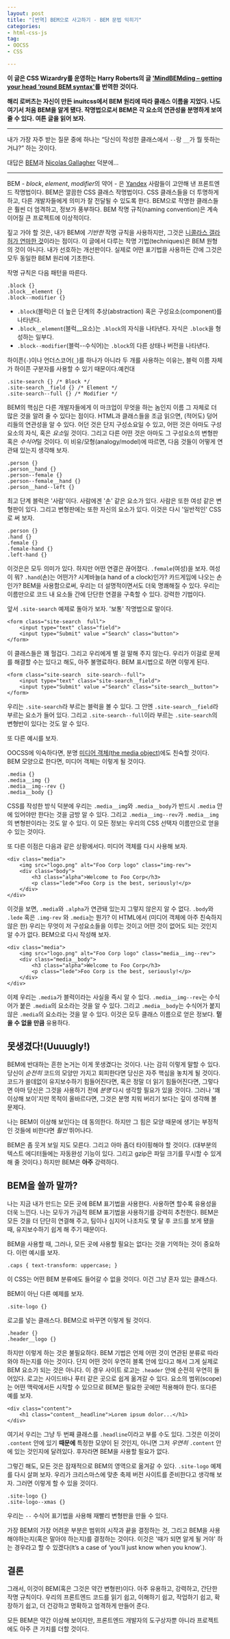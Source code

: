 ```yaml
---
layout: post
title: "[번역] BEM으로 사고하기 - BEM 문법 익히기"
categories:
- html-css-js
tag:
- OOCSS
- CSS

---
```


**이 글은 CSS Wizardry를 운영하는 Harry Roberts의 글 ['MindBEMding – getting your head ’round BEM syntax'](http://csswizardry.com/2013/01/mindbemding-getting-your-head-round-bem-syntax/)를 번역한 것이다.**

**해리 로버츠는 자신이 만든 inuitcss에서 BEM 원리에 따라 클래스 이름을 지었다. 나도 여기서 처음 BEM을 알게 됐다. 작명법으로서 BEM은 각 요소의 연관성을 분명하게 보여 줄 수 있다. 여튼 글을 읽어 보자.**

---

내가 가장 자주 받는 질문 중에 하나는 <q>당신이 작성한 클래스에서 `--`랑 `__`가 뭘 뜻하는 거냐?</q> 하는 것이다.

대답은 [BEM](http://bem.info)과 [Nicolas Gallagher](http://twitter.com/necolas) 덕분에…

---

BEM - <i>block</i>, <i>element</i>, <i>modifier</i>의 약어 - 은 [Yandex](http://yandex.ru) 사람들이 고안해 낸 프론트엔드 작명법이다. BEM은 깔끔한 CSS 클래스 작명법이다. CSS 클래스들을 더 투명하게 하고, 다른 개발자들에게 의미가 잘 전달될 수 있도록 한다. BEM으로 작명한 클래스들은 훨씬 더 엄격하고, 정보가 풍부하다. BEM 작명 규칙(naming convention)은 계속 이어질 큰 프로젝트에 이상적이다. 

짚고 가야 할 것은, 내가 BEM에 _기반한_ 작명 규칙을 사용하지만, 그것은 [니콜라스 갤라허가 연마한 것](http://nicolasgallagher.com/about-html-semantics-front-end-architecture/)이라는 점이다.
이 글에서 다루는 작명 기법(techniques)은 BEM 원형의 것이 아니다. 내가 선호하는 개선판이다. 실제로 어떤 표기법을 사용하든 간에 그것은 모두 동일한 BEM 원리에 기초한다.

작명 규칙은 다음 패턴을 따른다.

    .block {}
    .block__element {}
    .block--modifier {}

* `.block`(블럭)은 더 높은 단계의 추상(abstraction) 혹은 구성요소(component)를 나타낸다.
* `.block__element`(블럭__요소)는 `.block`의 자식을 나타낸다. 자식은 `.block`을 형성하는 일부다.
* `.block--modifier`(블럭--수식어)는 `.block`의 다른 상태나 버전을 나타낸다.

하이픈(`-`)이나 언더스코어(`_`)를 하나가 아니라 두 개를 사용하는 이유는, 블럭 이름 자체가 
하이픈 구분자를 사용할 수 있기 때문이다.예컨대

	.site-search {} /* Block */
	.site-search__field {} /* Element */
	.site-search--full {} /* Modifier */

BEM의 핵심은 다른 개발자들에게 이 마크업이 무엇을 하는 놈인지 이름 그 자체로 더 많은 것을 알려 줄 수 있다는 점이다.
HTML과 클래스들을 조금 읽으면, (적어도) 덩어리들의 연관성을 알 수 있다. 어던 것은 단지 구성소요일 수 있고, 어떤 것은 아마도 구성요소의 자식, 혹은 <i>요소</i>일 것이다. 그리고 다른 어떤 것은 아마도 그 구성요소의 변형판 혹은 <i>수식어</i>일 것이다. 
이 비유/모형(analogy/model)에 따르면, 다음 것들이 어떻게 연관돼 있는지 생각해 보자. 

    .person {}
    .person__hand {}
    .person--female {}
    .person--female__hand {}
    .person__hand--left {}

최고 단계 블럭은 '사람'이다. 사람에겐 '손' 같은 요소가 있다. 
사람은 또한 여성 같은 변형판이 있다. 그리고 변형판에는 또한 자신의 요소가 있다.
이것은 다시 '일반적인' CSS로 써 보자.

    .person {}
    .hand {}
    .female {}
    .female-hand {}
    .left-hand {}

이것은은 모두 의미가 있다. 하지만 어떤 연결은 끊어졌다. `.female`(여성)을 보자.
여성이 뭐? `.hand`(손)는 어떤가? 시계바늘(a hand of a clock)인가? 카드게임에 나오는 손인가? 
BEM을 사용함으로써, 우리는 더 설명적이면서도 더욱 명쾌해질 수 있다. 
우리는 이름만으로 코드 내 요소들 간에 단단한 연결을 구축할 수 있다. 강력한 기법이다.

앞서 `.site-search` 예제로 돌아가 보자. '보통' 작명법으로 말이다.

    <form class="site-search  full">
        <input type="text" class="field">
        <input type="Submit" value ="Search" class="button">
    </form>

이 클래스들은 꽤 헐겁다. 그리고 우리에게 별 걸 말해 주지 않는다. 우리가 이걸로 문제를 해결할 
수는 있다고 해도, 아주 불명료하다. BEM 표시법으로 하면 이렇게 된다.

    <form class="site-search  site-search--full">
        <input type="text" class="site-search__field">
        <input type="Submit" value ="Search" class="site-search__button">
    </form>

우리는 `.site-search`라 부르는 블럭을 볼 수 있다. 그 안엔 `.site-search__field`라 부르는 요소가 들어 있다.
그리고 `.site-search--full`이라 부르는 `.site-search`의 변형반이 있다는 것도 알 수 있다.

또 다른 예시를 보자.

OOCSS에 익숙하다면, 분명 [미디어 객체(the media object)](http://stubbornella.org/content/2010/06/25/the-media-object-saves-hundreds-of-lines-of-code)에도
친숙할 것이다. BEM 모양으로 한다면, 미디어 객체는 이렇게 될 것이다.

    .media {}
    .media__img {}
    .media__img--rev {}
    .media__body {}

CSS를 작성한 방식 덕분에 우리는 `.media__img`와 `.media__body`가 반드시 `.media` 안에 있어야만 한다는 것을 금방 알 수 있다.
그리고 `.media__img--rev`가 `.media__img`의 변형판이라는 것도 알 수 있다. 이 모든 정보는 우리의 CSS 선택자 이름만으로 
얻을 수 있는 것이다.

또 다른 이점은 다음과 같은 상황에서다. 미디어 객체를 다시 사용해 보자.

    <div class="media">
        <img src="logo.png" alt="Foo Corp logo" class="img-rev">
        <div class="body">
            <h3 class="alpha">Welcome to Foo Corp</h3>
            <p class="lede">Foo Corp is the best, seriously!</p>
        </div>
    </div>

이것을 보면, `.media`와 `.alpha`가 연관돼 있는지 그렇지 않은지 알 수 없다. `.body`와 `.lede` 혹은 `.img-rev`
와 `.media`는 뭔가? 이 HTML에서 (미디어 객체에 아주 친숙하지 않은 한) 우리는 무엇이 저 구성요소들을 
이루는 것이고 어떤 것이 없어도 되는 것인지 알 수가 없다.
BEM으로 다시 작성해 보자.

    <div class="media">
        <img src="logo.png" alt="Foo Corp logo" class="media__img--rev">
        <div class="media__body">
            <h3 class="alpha">Welcome to Foo Corp</h3>
            <p class="lede">Foo Corp is the best, seriously!</p>
        </div>
    </div>

이제 우리는 `.media`가 블럭이라는 사실을 즉시 알 수 있다. `.media__img--rev`는 
수식어가 붙은 `.media`의 요소라는 것을 알 수 있다. 그리고 `.media__body`는 수식어가 
붙지 않은 `.media`의 요소라는 것을 알 수 있다. 이것은 모두 클래스 이름으로 얻은 정보다.
**믿을 수 없을 만큼** 유용하다. 

## 못생겼다!(Uuuugly!)

BEM에 반대하는 흔한 논거는 이게 못생겼다는 것이다. 나는 감히 이렇게 말할 수 있다.
당신이 _순전히_ 코드의 모양만 가지고 회피한다면 당신은 자주 핵심을 놓치게 될 것이다.
코드가 쓸데없이 유지보수하기 힘들어진다면, 혹은 정말 더 읽기 힘들어진다면, 그렇다면 
아마 당신은 그것을 사용하기 전에 _분명_ 다시 생각할 필요가 있을 것이다. 그러나 '꽤
이상해 보이'지만 목적이 올바르다면, 그것은 분명 치워 버리기 보다는 깊이 생각해 볼 문제다.

나는 BEM이 이상해 보인다는 데 동의한다. 하지만 그 힘은 모양 때문에 생기는 부정적인 
것들에 비한다면 _훨씬_ 뛰어나다.

BEM은 좀 웃겨 보일 지도 모른다. 그리고 아마 좀더 타이핑해야 할 것이다. (대부분의 텍스트 
에디터들에는 자동완성 기능이 있다. 그리고 gzip은 파일 크기를 무시할 수 있게 해 줄 것이다.)
하지만 BEM은 **아주** 강력하다.

## BEM을 쓸까 말까?

나는 지금 내가 만드는 모든 곳에 BEM 표기법을 사용한다. 사용하면 할수록 유용성을 
더욱 느낀다. 나는 모두가 가급적 BEM 표기법을 사용하기를 강력히 추천한다. BEM은 
모든 것을 더 단단히 연결해 주고, 팀이나 심지어 나조차도 몇 달 후 코드를 보게 됐을 때, 
유지보수하기 쉽게 해 주기 때문이다.

BEM을 사용할 때, 그러나, 모든 곳에 사용할 필요는 없다는 것을 기억하는 것이 중요하다.
이런 예시를 보자.

    .caps { text-transform: uppercase; }

이 CSS는 어떤 BEM 분류에도 들어갈 수 없을 것이다. 이건 그냥 혼자 있는 클래스다.

BEM이 아닌 다른 예제를 보자.

    .site-logo {}

로고를 넣는 클래스다. BEM으로 바꾸면 이렇게 될 것이다.

    .header {}
    .header__logo {}

하지만 이렇게 하는 것은 불필요하다. BEM 기법은 언제 어떤 것이 연관된 분류로 따라와야 하는지를
아는 것이다. 단지 어떤 것이 우연히 블록 안에 있다고 해서 그게 실제로 BEM 요소가 되는 것은 아니다.
이 경우 사이트 로고는 `.header` 안에 순전히 우연히 들어있다. 로고는 사이드바나 푸터 같은 곳으로 
쉽게 옮겨갈 수 있다. 요소의 범위(scope)는 어떤 맥락에서든 시작할 수 있으므로 BEM은 필요한 곳에만
적용해야 한다. 또다른 예를 보자.

    <div class="content">
        <h1 class="content__headline">Lorem ipsum dolor...</h1>
    </div>

여기서 우리는 그냥 두 번째 클래스를 `.headline`이라고 부를 수도 있다. 
그것은 이것이 `.content` 안에 있기 **때문에** 특정한 모양이 된 것인지, 아니면 
그저 _우연히_ `.content` 안에 있는 것인지에 달려있다. 후자라면 BEM을 사용할 필요가 없다.

그렇긴 해도, 모든 것은 잠재적으로 BEM의 영역으로 옮겨갈 수 있다. `.site-logo` 예제를
다시 살펴 보자. 우리가 크리스마스에 맞춘 축제 버전 사이트를 준비한다고 생각해 보자. 
그러면 이렇게 할 수 있을 것이다.

    .site-logo {}
    .site-logo--xmas {}

우리는 `--` 수식어 표기법을 사용해 재빨리 변형판을 만들 수 있다.

가장 BEM의 가장 어려운 부분은 범위의 시작과 끝을 결정하는 것, 그리고 BEM을
사용해야하는지(혹은 말아야 하는지)를 결정하는 것이다. 이것은 '때가 되면 알게 
될 거야' 하는 경우라고 할 수 있겠다(It’s a case of ‘you’ll just know when you know’.).

## 결론

그래서, 이것이 BEM(혹은 그것은 약간 변형판)이다. 아주 유용하고, 강력하고, 간단한 
작명 규칙이다. 우리의 프론트엔드 코드를 읽기 쉽고, 이해하기 쉽고, 작업하기 쉽고, 
확장하기 쉽고, 더 건강하고 명확하고 엄격하게 만들어 준다.

모든 BEM은 약간 이상해 보이지만, 프론트엔드 개발자의 도구상자뿐 아니라 프로젝트에도
아주 큰 가치를 더할 것이다.
